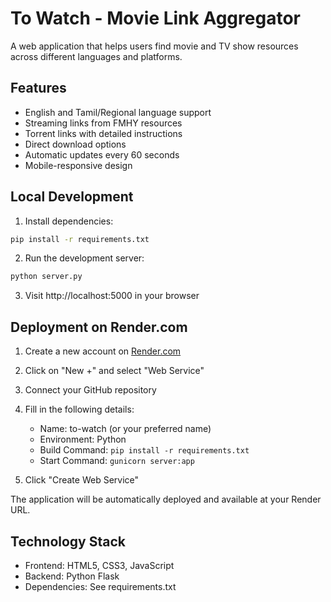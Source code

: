 # To Watch - Movie Link Aggregator

A web application that helps users find movie and TV show resources across different languages and platforms.

## Features

- English and Tamil/Regional language support
- Streaming links from FMHY resources
- Torrent links with detailed instructions
- Direct download options
- Automatic updates every 60 seconds
- Mobile-responsive design

## Local Development

1. Install dependencies:
```bash
pip install -r requirements.txt
```

2. Run the development server:
```bash
python server.py
```

3. Visit http://localhost:5000 in your browser

## Deployment on Render.com

1. Create a new account on [Render.com](https://render.com)

2. Click on "New +" and select "Web Service"

3. Connect your GitHub repository

4. Fill in the following details:
   - Name: to-watch (or your preferred name)
   - Environment: Python
   - Build Command: `pip install -r requirements.txt`
   - Start Command: `gunicorn server:app`

5. Click "Create Web Service"

The application will be automatically deployed and available at your Render URL.

## Technology Stack

- Frontend: HTML5, CSS3, JavaScript
- Backend: Python Flask
- Dependencies: See requirements.txt

